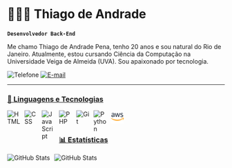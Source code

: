 # 🧑🏻‍💻 Thiago de Andrade

**`Desenvolvedor Back-End`**

Me chamo Thiago de Andrade Pena, tenho 20 anos e sou natural do Rio de Janeiro. Atualmente, estou cursando Ciência da Computação na Universidade Veiga de Almeida (UVA). Sou apaixonado por tecnologia.

<p align="left">
    <a>
        <img 
            alt="Telefone" 
            title="Meu telefone" 
            src="https://custom-icon-badges.demolab.com/badge/(21) 98230--5395-orange?style=for-the-badge&logo=phone&logoColor=white"
        />
    </a>
    <a href="thiagoth3005@gmail.com">
        <img 
            alt="E-mail" 
            title="Meu Gmail" 
            src="https://custom-icon-badges.demolab.com/badge/deandradepenathiago@gmail.com-red?style=for-the-badge&logo=mention&logoColor=white"
        />
    </a>
    <a href="https://aws.amazon.com" target="_blank" rel="noreferrer">
</p>

---

### 🤖 Linguagens e Tecnologias

<img 
    align="left" 
    alt="HTML"
    title="HTML" 
    width="30px" 
    style="padding-right: 10px;" 
    src="https://cdn.jsdelivr.net/gh/devicons/devicon@latest/icons/html5/html5-original.svg" 
/>
<img 
    align="left" 
    alt="CSS" 
    title="CSS"
    width="30px" 
    style="padding-right: 10px;" 
    src="https://cdn.jsdelivr.net/gh/devicons/devicon@latest/icons/css3/css3-original.svg" 
/>
<img 
    align="left" 
    alt="JavaScript" 
    title="JavaScript"
    width="30px" 
    style="padding-right: 10px;" 
    src="https://cdn.jsdelivr.net/gh/devicons/devicon@latest/icons/javascript/javascript-original.svg" 
/>
<img 
    align="left" 
    alt="PHP" 
    title="PHP"
    width="30px" 
    style="padding-right: 10px;" 
    src="https://cdn.jsdelivr.net/gh/devicons/devicon@latest/icons/php/php-original.svg" 
/>

<img 
    align="left" 
    alt="Git" 
    title="Git"
    width="30px" 
    style="padding-right: 10px;" 
    src="https://cdn.jsdelivr.net/gh/devicons/devicon@latest/icons/git/git-original.svg" 
/>
<img 
    align="left" 
    alt="Python" 
    title="Python"
    width="30px" 
    style="padding-right: 10px;" 
    src="https://cdn.jsdelivr.net/gh/devicons/devicon@latest/icons/python/python-original.svg" 
/>
<img 
    align="left" 
    alt="Python" 
    title="Python"
    width="30px" 
    style="padding-right: 10px;" 
src="https://raw.githubusercontent.com/devicons/devicon/master/icons/amazonwebservices/amazonwebservices-original-wordmark.svg" 
/> 
<br/>
<br/>
### 📊 Estatísticas

<p>
  <img 
    align="left" 
    alt="GitHub Stats" 
    height="200" 
    style="padding-right: 10px;" 
    src="https://github-readme-stats.vercel.app/api?username=Thiag0h&show_icons=true&theme=tokyonight&include_all_commits=true&locale=pt-br" 
  />

<img 
      align="left" 
      alt="GitHub Stats" 
      height="200" 
      src="https://github-readme-stats.vercel.app/api/top-langs/?username=Thiag0h&theme=tokyonight&layout=compact&custom_title=Tecnologias&langs_count=9" 
  />





</p>
